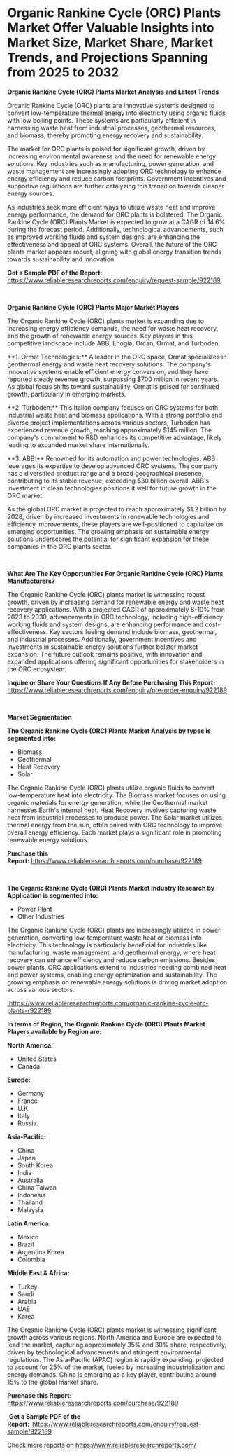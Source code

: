 <p><h1>Organic Rankine Cycle (ORC) Plants Market Offer Valuable Insights into Market Size, Market Share, Market Trends, and Projections Spanning from 2025 to 2032</h1></p><p><strong>Organic Rankine Cycle (ORC) Plants Market Analysis and Latest Trends</strong></p>
<p><p>Organic Rankine Cycle (ORC) plants are innovative systems designed to convert low-temperature thermal energy into electricity using organic fluids with low boiling points. These systems are particularly efficient in harnessing waste heat from industrial processes, geothermal resources, and biomass, thereby promoting energy recovery and sustainability.</p><p>The market for ORC plants is poised for significant growth, driven by increasing environmental awareness and the need for renewable energy solutions. Key industries such as manufacturing, power generation, and waste management are increasingly adopting ORC technology to enhance energy efficiency and reduce carbon footprints. Government incentives and supportive regulations are further catalyzing this transition towards cleaner energy sources.</p><p>As industries seek more efficient ways to utilize waste heat and improve energy performance, the demand for ORC plants is bolstered. The Organic Rankine Cycle (ORC) Plants Market is expected to grow at a CAGR of 14.6% during the forecast period. Additionally, technological advancements, such as improved working fluids and system designs, are enhancing the effectiveness and appeal of ORC systems. Overall, the future of the ORC plants market appears robust, aligning with global energy transition trends towards sustainability and innovation.</p></p>
<p><strong>Get a Sample PDF of the Report:&nbsp;</strong> <a href="https://www.reliableresearchreports.com/enquiry/request-sample/922189?utm_campaign=3287&utm_medium=2&utm_source=Github&utm_content=ia&utm_term=11032025&utm_id=organic-rankine-cycle-orc-plants">https://www.reliableresearchreports.com/enquiry/request-sample/922189</a></p>
<p>&nbsp;</p>
<p><strong>Organic Rankine Cycle (ORC) Plants Major Market Players</strong></p>
<p><p>The Organic Rankine Cycle (ORC) plants market is expanding due to increasing energy efficiency demands, the need for waste heat recovery, and the growth of renewable energy sources. Key players in this competitive landscape include ABB, Enogia, Orcan, Ormat, and Turboden.</p><p>**1. Ormat Technologies:** A leader in the ORC space, Ormat specializes in geothermal energy and waste heat recovery solutions. The company's innovative systems enable efficient energy conversion, and they have reported steady revenue growth, surpassing $700 million in recent years. As global focus shifts toward sustainability, Ormat is poised for continued growth, particularly in emerging markets.</p><p>**2. Turboden:** This Italian company focuses on ORC systems for both industrial waste heat and biomass applications. With a strong portfolio and diverse project implementations across various sectors, Turboden has experienced revenue growth, reaching approximately $145 million. The company's commitment to R&D enhances its competitive advantage, likely leading to expanded market share internationally.</p><p>**3. ABB:** Renowned for its automation and power technologies, ABB leverages its expertise to develop advanced ORC systems. The company has a diversified product range and a broad geographical presence, contributing to its stable revenue, exceeding $30 billion overall. ABB's investment in clean technologies positions it well for future growth in the ORC market.</p><p>As the global ORC market is projected to reach approximately $1.2 billion by 2028, driven by increased investments in renewable technologies and efficiency improvements, these players are well-positioned to capitalize on emerging opportunities. The growing emphasis on sustainable energy solutions underscores the potential for significant expansion for these companies in the ORC plants sector.</p></p>
<p>&nbsp;</p>
<p><strong>What Are The Key Opportunities For Organic Rankine Cycle (ORC) Plants Manufacturers?</strong></p>
<p><p>The Organic Rankine Cycle (ORC) plants market is witnessing robust growth, driven by increasing demand for renewable energy and waste heat recovery applications. With a projected CAGR of approximately 8-10% from 2023 to 2030, advancements in ORC technology, including high-efficiency working fluids and system designs, are enhancing performance and cost-effectiveness. Key sectors fueling demand include biomass, geothermal, and industrial processes. Additionally, government incentives and investments in sustainable energy solutions further bolster market expansion. The future outlook remains positive, with innovation and expanded applications offering significant opportunities for stakeholders in the ORC ecosystem.</p></p>
<p><strong>Inquire or Share Your Questions If Any Before Purchasing This Report:</strong> <a href="https://www.reliableresearchreports.com/enquiry/pre-order-enquiry/922189?utm_campaign=3287&utm_medium=2&utm_source=Github&utm_content=ia&utm_term=11032025&utm_id=organic-rankine-cycle-orc-plants">https://www.reliableresearchreports.com/enquiry/pre-order-enquiry/922189</a></p>
<p>&nbsp;</p>
<p><strong>Market Segmentation</strong></p>
<p><strong>The Organic Rankine Cycle (ORC) Plants Market Analysis by types is segmented into:</strong></p>
<p><ul><li>Biomass</li><li>Geothermal</li><li>Heat Recovery</li><li>Solar</li></ul></p>
<p><p>The Organic Rankine Cycle (ORC) plants utilize organic fluids to convert low-temperature heat into electricity. The Biomass market focuses on using organic materials for energy generation, while the Geothermal market harnesses Earth's internal heat. Heat Recovery involves capturing waste heat from industrial processes to produce power. The Solar market utilizes thermal energy from the sun, often paired with ORC technology to improve overall energy efficiency. Each market plays a significant role in promoting renewable energy solutions.</p></p>
<p><strong>Purchase this Report:&nbsp;</strong><a href="https://www.reliableresearchreports.com/purchase/922189?utm_campaign=3287&utm_medium=2&utm_source=Github&utm_content=ia&utm_term=11032025&utm_id=organic-rankine-cycle-orc-plants">https://www.reliableresearchreports.com/purchase/922189</a></p>
<p>&nbsp;</p>
<p><strong>The Organic Rankine Cycle (ORC) Plants Market Industry Research by Application is segmented into:</strong></p>
<p><ul><li>Power Plant</li><li>Other Industries</li></ul></p>
<p><p>The Organic Rankine Cycle (ORC) plants are increasingly utilized in power generation, converting low-temperature waste heat or biomass into electricity. This technology is particularly beneficial for industries like manufacturing, waste management, and geothermal energy, where heat recovery can enhance efficiency and reduce carbon emissions. Besides power plants, ORC applications extend to industries needing combined heat and power systems, enabling energy optimization and sustainability. The growing emphasis on renewable energy solutions is driving market adoption across various sectors.</p></p>
<p><a href="https://www.reliableresearchreports.com/organic-rankine-cycle-orc-plants-r922189?utm_campaign=3287&utm_medium=2&utm_source=Github&utm_content=ia&utm_term=11032025&utm_id=organic-rankine-cycle-orc-plants">&nbsp;https://www.reliableresearchreports.com/organic-rankine-cycle-orc-plants-r922189</a></p>
<p><strong>In terms of Region, the Organic Rankine Cycle (ORC) Plants Market Players available by Region are:</strong></p>
<p>
    <p> <strong> North America: </strong>
        <ul>
            <li>United States</li>
            <li>Canada</li>
        </ul>
        </p> 
    <p> <strong> Europe: </strong>
        <ul>
            <li>Germany</li>
            <li>France</li>
            <li>U.K.</li>
            <li>Italy</li>
            <li>Russia</li>
        </ul>
        </p> 
    <p> <strong> Asia-Pacific: </strong>
        <ul>
            <li>China</li>
            <li>Japan</li>
            <li>South Korea</li>
            <li>India</li>
            <li>Australia</li>
            <li>China Taiwan</li>
            <li>Indonesia</li>
            <li>Thailand</li>
            <li>Malaysia</li>
        </ul>
        </p> 
    <p> <strong> Latin America: </strong>
        <ul>
            <li>Mexico</li>
            <li>Brazil</li>
            <li>Argentina Korea</li>
            <li>Colombia</li>
        </ul>
        </p> 
    <p> <strong> Middle East & Africa: </strong>
        <ul>
            <li>Turkey</li>
            <li>Saudi</li>
            <li>Arabia</li>
            <li>UAE</li>
            <li>Korea</li>
        </ul>
    </p>
    </p>
<p><p>The Organic Rankine Cycle (ORC) plants market is witnessing significant growth across various regions. North America and Europe are expected to lead the market, capturing approximately 35% and 30% share, respectively, driven by technological advancements and stringent environmental regulations. The Asia-Pacific (APAC) region is rapidly expanding, projected to account for 25% of the market, fueled by increasing industrialization and energy demands. China is emerging as a key player, contributing around 15% to the global market share.</p></p>
<p><strong>Purchase this Report: </strong><a href="https://www.reliableresearchreports.com/purchase/922189?utm_campaign=3287&utm_medium=2&utm_source=Github&utm_content=ia&utm_term=11032025&utm_id=organic-rankine-cycle-orc-plants">https://www.reliableresearchreports.com/purchase/922189</a></p>
<p>&nbsp;<strong>Get a Sample PDF of the Report:&nbsp;&nbsp;</strong><a href="https://www.reliableresearchreports.com/enquiry/request-sample/922189?utm_campaign=3287&utm_medium=2&utm_source=Github&utm_content=ia&utm_term=11032025&utm_id=organic-rankine-cycle-orc-plants">https://www.reliableresearchreports.com/enquiry/request-sample/922189</a></p>
<p><strong></strong></p>
<p>Check more reports on <a href="https://www.reliableresearchreports.com/?utm_campaign=3287&utm_medium=2&utm_source=Github&utm_content=ia&utm_term=11032025&utm_id=organic-rankine-cycle-orc-plants">https://www.reliableresearchreports.com/</a></p>